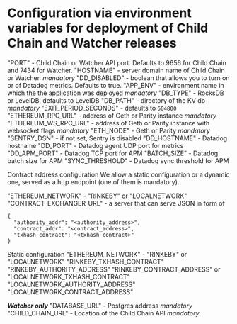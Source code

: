 # Configuration via environment variables for deployment of Child Chain and Watcher releases

"PORT" - Child Chain or Watcher API port. Defaults to 9656 for Child Chain and 7434 for Watcher.
"HOSTNAME" - server domain name of Child Chain or Watcher. *mandatory*
"DD_DISABLED" - boolean that allows you to turn on or of Datadog metrics. Defaults to true.
"APP_ENV" - environment name in which the the application was deployed *mandatory*
"DB_TYPE" - RocksDB or LevelDB, defaults to LevelDB
"DB_PATH" - directory of the KV db *mandatory*
"EXIT_PERIOD_SECONDS" - defaults to `604800`
"ETHEREUM_RPC_URL" - address of Geth or Parity instance *mandatory*
"ETHEREUM_WS_RPC_URL" - address of Geth or Parity instance with websocket flags *mandatory*
"ETH_NODE" - Geth or Parity *mandatory*
"SENTRY_DSN" - if not set, Sentry is disabled
"DD_HOSTNAME" - Datadog hostname
"DD_PORT" - Datadog agent UDP port for metrics
"DD_APM_PORT" - Datadog TCP port for APM
"BATCH_SIZE" - Datadog batch size for APM
"SYNC_THRESHOLD" - Datadog sync threshold for APM

Contract address configuration
We allow a static configuration or a dynamic one, served as a http endpoint (one of them is mandatory).

"ETHEREUM_NETWORK" - "RINKEBY" or "LOCALNETWORK"
"CONTRACT_EXCHANGER_URL" - a server that can serve JSON in form of
```
{
  "authority_addr": "<authority_address>",
  "contract_addr": "<contract_address>",
  "txhash_contract": "<txhash_contract>"
}
```
Static configuration
"ETHEREUM_NETWORK" - "RINKEBY" or "LOCALNETWORK"
"RINKEBY_TXHASH_CONTRACT"
"RINKEBY_AUTHORITY_ADDRESS"
"RINKEBY_CONTRACT_ADDRESS"
or
"LOCALNETWORK_TXHASH_CONTRACT"
"LOCALNETWORK_AUTHORITY_ADDRESS"
"LOCALNETWORK_CONTRACT_ADDRESS"

***Watcher only***
"DATABASE_URL" - Postgres address *mandatory*
"CHILD_CHAIN_URL" - Location of the Child Chain API *mandatory*
